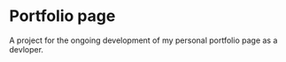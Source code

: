 # Portfolio page

A project for the ongoing development of my personal portfolio page as a devloper.